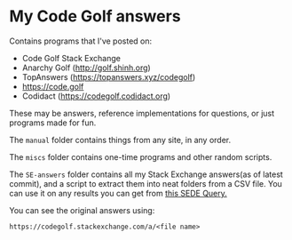 # My Code Golf answers

Contains programs that I've posted on:
- Code Golf Stack Exchange
- Anarchy Golf (http://golf.shinh.org)
- TopAnswers (https://topanswers.xyz/codegolf)
- https://code.golf
- Codidact (https://codegolf.codidact.org)

These may be answers, reference implementations for questions, or just programs made for fun.

The `manual` folder contains things from any site, in any order.

The `miscs` folder contains one-time programs and other random scripts.

The `SE-answers` folder contains all my Stack Exchange answers(as of latest commit), and a script to extract them into neat folders from a CSV file.
You can use it on any results you can get from [this SEDE Query.](https://data.stackexchange.com/codegolf/query/edit/1405174)

You can see the original answers using:
```
https://codegolf.stackexchange.com/a/<file name>
```
